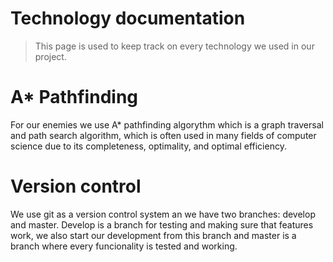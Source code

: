 # Technology documentation

> This page is used to keep track on every technology we used in our project.

# A* Pathfinding 
For our enemies we use A* pathfinding algorythm which is a graph traversal and path search algorithm, which is often used in many fields of computer science
due to its completeness, optimality, and optimal efficiency.

# Version control 
We use git as a version control system an we have two branches: develop and master. Develop is a branch for testing and making sure that features work, we also start our 
development from this branch and master is a branch where every funcionality is tested and working.
